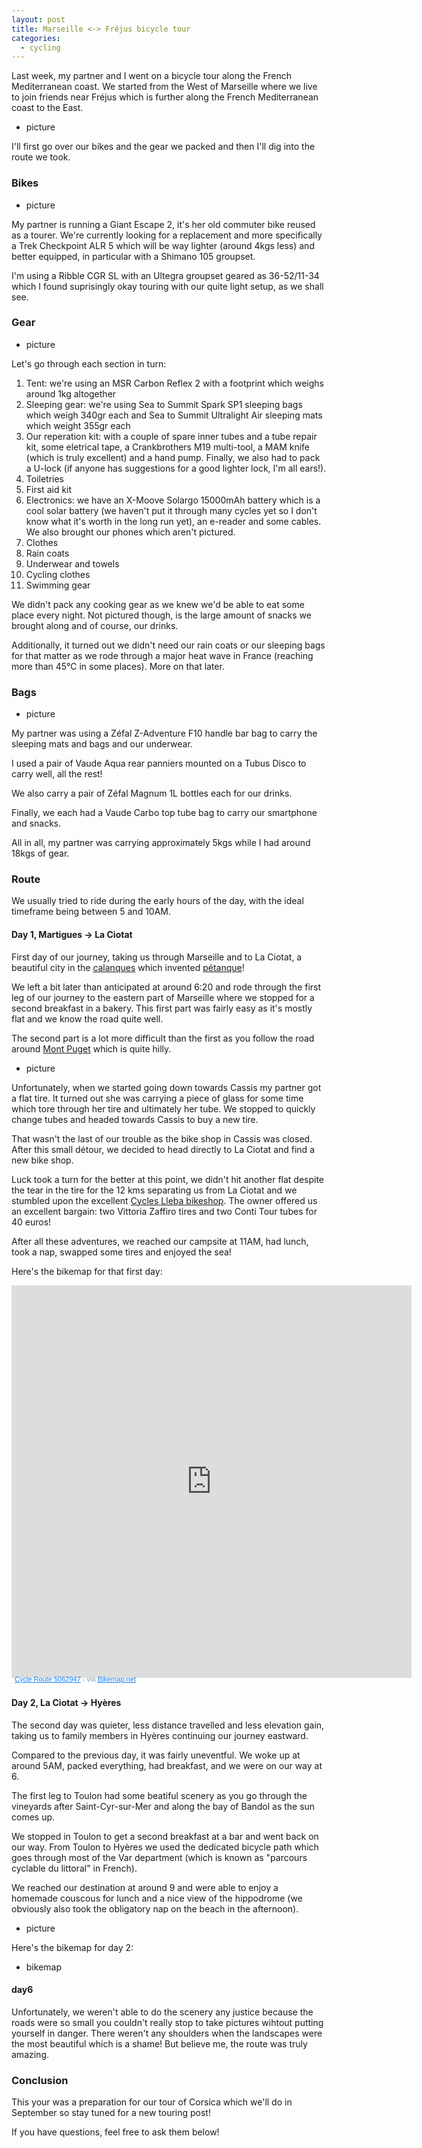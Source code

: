 ```yaml
---
layout: post
title: Marseille <-> Fréjus bicycle tour
categories:
  - cycling
---
```


Last week, my partner and I went on a bicycle tour along the French Mediterranean coast. We started
from the West of Marseille where we live to join friends near Fréjus which is further along the
French Mediterranean coast to the East.

- picture

I'll first go over our bikes and the gear we packed and then I'll dig into the route we
took.

### Bikes

- picture

My partner is running a Giant Escape 2, it's her old commuter bike reused as a tourer. We're
currently looking for a replacement and more specifically a Trek Checkpoint ALR 5 which
will be way lighter (around 4kgs less) and better equipped, in particular with a Shimano
105 groupset.

I'm using a Ribble CGR SL with an Ultegra groupset geared as 36-52/11-34 which I found
suprisingly okay touring with our quite light setup, as we shall see.

### Gear

- picture

Let's go through each section in turn:

1. Tent: we're using an MSR Carbon Reflex 2 with a footprint which weighs around 1kg altogether
2. Sleeping gear: we're using Sea to Summit Spark SP1 sleeping bags which weigh 340gr each and Sea
to Summit Ultralight Air sleeping mats which weight 355gr each
3. Our reperation kit: with a couple of spare inner tubes and a tube repair kit, some eletrical
tape, a Crankbrothers M19 multi-tool, a MAM knife (which is truly excellent) and a hand pump.
Finally, we also had to pack a U-lock (if anyone has suggestions for a good lighter lock, I'm all
ears!).
4. Toiletries
5. First aid kit
6. Electronics: we have an X-Moove Solargo 15000mAh battery which is a cool solar battery (we
haven't put it through many cycles yet so I don't know what it's worth in the long run yet), an
e-reader and some cables. We also brought our phones which aren't pictured.
7. Clothes
8. Rain coats
9. Underwear and towels
10. Cycling clothes
11. Swimming gear

We didn't pack any cooking gear as we knew we'd be able to eat some place every night. Not pictured
though, is the large amount of snacks we brought along and of course, our drinks.

Additionally, it turned out we didn't need our rain coats or our sleeping bags for that matter as
we rode through a major heat wave in France (reaching more than 45°C in some places). More on that
later.

### Bags

- picture

My partner was using a Zéfal Z-Adventure F10 handle bar bag to carry the sleeping mats and bags and
our underwear.

I used a pair of Vaude Aqua rear panniers mounted on a Tubus Disco to carry well, all the rest!

We also carry a pair of Zéfal Magnum 1L bottles each for our drinks.

Finally, we each had a Vaude Carbo top tube bag to carry our smartphone and snacks.

All in all, my partner was carrying approximately 5kgs while I had around 18kgs of gear.

### Route

We usually tried to ride during the early hours of the day, with the ideal timeframe being between
5 and 10AM.

#### Day 1, Martigues -> La Ciotat

First day of our journey, taking us through Marseille and to La Ciotat, a beautiful city in the
[calanques](https://en.wikipedia.org/wiki/Calanque) which invented
[pétanque](https://en.wikipedia.org/wiki/P%C3%A9tanque)!

We left a bit later than anticipated at around 6:20 and rode through the first leg of our journey to
the eastern part of Marseille where we stopped for a second breakfast in a bakery. This first part
was fairly easy as it's mostly flat and we know the road quite well.

The second part is a lot more difficult than the first as you follow the road around
[Mont Puget](https://en.wikipedia.org/wiki/Mont_Puget) which is quite hilly.

- picture

Unfortunately, when we started going down towards Cassis my partner got a flat tire. It turned out
she was carrying a piece of glass for some time which tore through her tire and ultimately her tube.
We stopped to quickly change tubes and headed towards Cassis to buy a new tire.

That wasn't the last of our trouble as the bike shop in Cassis was closed. After this small détour,
we decided to head directly to La Ciotat and find a new bike shop.

Luck took a turn for the better at this point, we didn't hit another flat despite the tear
in the tire for the 12 kms separating us from La Ciotat and we stumbled upon the excellent
[Cycles Lleba bikeshop](https://goo.gl/maps/g94qBSvByfVYCY8z9). The owner offered us an excellent
bargain: two Vittoria Zaffiro tires and two Conti Tour tubes for 40 euros!

After all these adventures, we reached our campsite at 11AM, had lunch, took a nap, swapped some
tires and enjoyed the sea!

Here's the bikemap for that first day:

<iframe src="https://www.bikemap.net/en/r/5062947/widget/?width=640&amp;height=480&amp;extended=1&amp;unit=metric" width="640" height="628" border="0" frameborder="0" marginheight="0" marginwidth="0" scrolling="no"> </iframe> <div style="margin: -4px 0 0 5px; height: 16px; color: #889EAC; font-family: sans-serif; font-size: 11px;"> <a href="https://www.bikemap.net/en/r/5062947/" style="color:#1381fa; text-decoration:underline;" target="_blank" rel="noopener">Cycle Route 5062947</a> - via <a href="https://www.bikemap.net" style="color:#1381fa; text-decoration:underline;" target="_blank">Bikemap.net</a> </div>

#### Day 2, La Ciotat -> Hyères

The second day was quieter, less distance travelled and less elevation gain, taking us to family
members in Hyères continuing our journey eastward.

Compared to the previous day, it was fairly uneventful. We woke up at around 5AM, packed everything,
had breakfast, and we were on our way at 6.

The first leg to Toulon had some beatiful scenery as you go through the vineyards after
Saint-Cyr-sur-Mer and along the bay of Bandol as the sun comes up.

We stopped in Toulon to get a second breakfast at a bar and went back on our way. From Toulon to
Hyères we used the dedicated bicycle path which goes through most of the Var department (which is
known as "parcours cyclable du littoral" in French).

We reached our destination at around 9 and were able to enjoy a homemade couscous for lunch and a
nice view of the hippodrome (we obviously also took the obligatory nap on the beach in the
afternoon).

- picture

Here's the bikemap for day 2:

- bikemap

#### day6

Unfortunately, we weren't able to do the scenery any justice because the roads were so small you
couldn't really stop to take pictures wihtout putting yourself in danger. There weren't any
shoulders when the landscapes were the most beautiful which is a shame! But believe me, the route
was truly amazing.

### Conclusion

This your was a preparation for our tour of Corsica which we'll do in September so stay
tuned for a new touring post!

If you have questions, feel free to ask them below!
